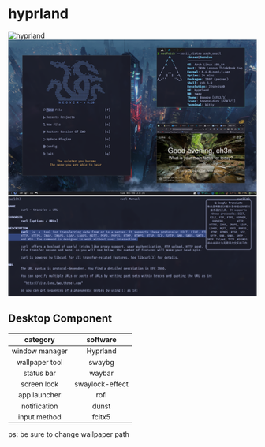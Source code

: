 # hyprland

![hyprland](./screenshots/hyprland.png)
![scratchpad](./screenshots/scratchpad.png)
![translate](./screenshots/translate.png)

## Desktop Component

|    category    |    software     |
| :------------: | :-------------: |
| window manager |    Hyprland     |
| wallpaper tool |     swaybg      |
|   status bar   |     waybar      |
|  screen lock   | swaylock-effect |
|  app launcher  |      rofi       |
|  notification  |      dunst      |
|  input method  |     fcitx5      |

ps: be sure to change wallpaper path